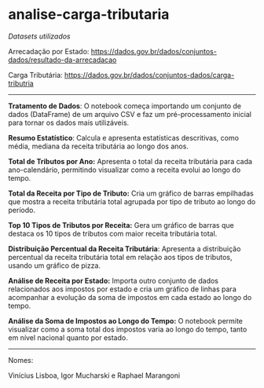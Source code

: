 # analise-carga-tributaria

_Datasets utilizados_

Arrecadação por Estado: https://dados.gov.br/dados/conjuntos-dados/resultado-da-arrecadacao

Carga Tributária: https://dados.gov.br/dados/conjuntos-dados/carga-tributria

---

**Tratamento de Dados**: O notebook começa importando um conjunto de dados (DataFrame) de um arquivo CSV e faz um pré-processamento inicial para tornar os dados mais utilizáveis.

**Resumo Estatístico**: Calcula e apresenta estatísticas descritivas, como média, mediana da receita tributária ao longo dos anos.

**Total de Tributos por Ano:** Apresenta o total da receita tributária para cada ano-calendário, permitindo visualizar como a receita evolui ao longo do tempo.

**Total da Receita por Tipo de Tributo:** Cria um gráfico de barras empilhadas que mostra a receita tributária total agrupada por tipo de tributo ao longo do período.

**Top 10 Tipos de Tributos por Receita:** Gera um gráfico de barras que destaca os 10 tipos de tributos com maior receita tributária total.

**Distribuição Percentual da Receita Tributária**: Apresenta a distribuição percentual da receita tributária total em relação aos tipos de tributos, usando um gráfico de pizza.

**Análise de Receita por Estado:** Importa outro conjunto de dados relacionados aos impostos por estado e cria um gráfico de linhas para acompanhar a evolução da soma de impostos em cada estado ao longo do tempo.

**Análise da Soma de Impostos ao Longo do Tempo:** O notebook permite visualizar como a soma total dos impostos varia ao longo do tempo, tanto em nível nacional quanto por estado.

---

Nomes:

Vinícius Lisboa, Igor Mucharski e Raphael Marangoni
